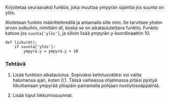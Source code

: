 Kirjoitetaa seuraavaksi funktio, joka muuttaa ympyrän sijaintia jos suunta on ylös.

Aloitetaan funktio määrittelemällä ja antamalla sille nimi. Se tarvitsee yhden arvon sulkuihin, nimittäin _dt_, koska se on aikataulutettava funktio. Funktio katsoo jos `suunta['ylös']`, ja silloin lisää ympyrän y-koordinaattiin 10.

```python3
def liiku(dt):
    if suunta['ylös']:
        ympyrä.y = ympyrä.y + 10
```

### Tehtävä
1. Lisää funktion aikataulutus. Sopivaksi kellotusväliksi voi valita halumansa ajan, kuten 0,1. Tässä vaiheessa ohjelmassa pitäisi pystyä liikuttamaan ympyrää ylöspäin painamalla pohjaan nuoliylösnäppäintä.

2. Lisää loput liikkumissuunnat.

